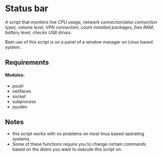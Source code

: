 # Status bar
A script that monitors live _CPU usage, network connection(also connection type), volume level, VPN connection, count installed packages, free RAM, battery level, checks USB drives_. 

Best use of this script is on a panel of a window manager on Linux based system.

## Requirements
#### Modules:
* psutil
* netifaces
* socket
* subprocess
* pyudev

## Notes
* this script works with no problems on most linux based operating systems.
* Some of these functions require you to change certain commands based on the distro you want to execute this script on.
